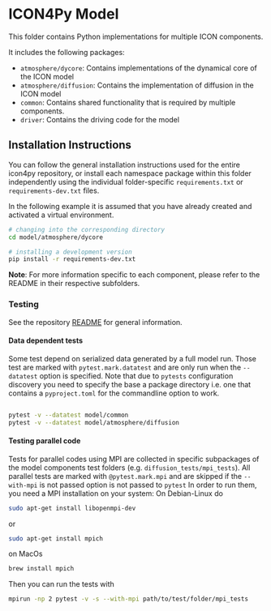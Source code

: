 # ICON4Py Model

This folder contains Python implementations for multiple ICON components.

It includes the following packages:

- `atmosphere/dycore`: Contains implementations of the dynamical core of the ICON model
- `atmosphere/diffusion`: Contains the implementation of diffusion in the ICON model
- `common`: Contains shared functionality that is required by multiple components.
- `driver`: Contains the driving code for the model

## Installation Instructions

You can follow the general installation instructions used for the entire icon4py repository, or install each namespace package within this folder independently using the individual folder-specific `requirements.txt` or `requirements-dev.txt` files.

In the following example it is assumed that you have already created and activated a virtual environment.

```bash
# changing into the corresponding directory
cd model/atmosphere/dycore

# installing a development version
pip install -r requirements-dev.txt
```

**Note**: For more information specific to each component, please refer to the README in their respective subfolders.

### Testing

See the repository [README](../README.md) for general information.

#### Data dependent tests

Some test depend on serialized data generated by a full model run. 
Those test are marked with `pytest.mark.datatest` and are only run when the `--datatest` 
option is specified. Note that due to `pytests` configuration discovery 
you need to specify the base a package directory i.e. one that contains a `pyproject.toml` for the 
commandline option to work.

```bash

pytest -v --datatest model/common
pytest -v --datatest model/atmosphere/diffusion
```

#### Testing parallel code

Tests for parallel codes using MPI are collected in specific subpackages of the model components test folders (e.g. `diffusion_tests/mpi_tests`). All parallel tests are marked with `@pytest.mark.mpi` and are skipped if the `--with-mpi` is not passed option is not passed to `pytest` In order to run them, you need a MPI installation on your system: On Debian-Linux do

```bash
sudo apt-get install libopenmpi-dev
```

or

```bash
sudo apt-get install mpich
```

on MacOs

```bash
brew install mpich
```

Then you can run the tests with

```bash
mpirun -np 2 pytest -v -s --with-mpi path/to/test/folder/mpi_tests
```
